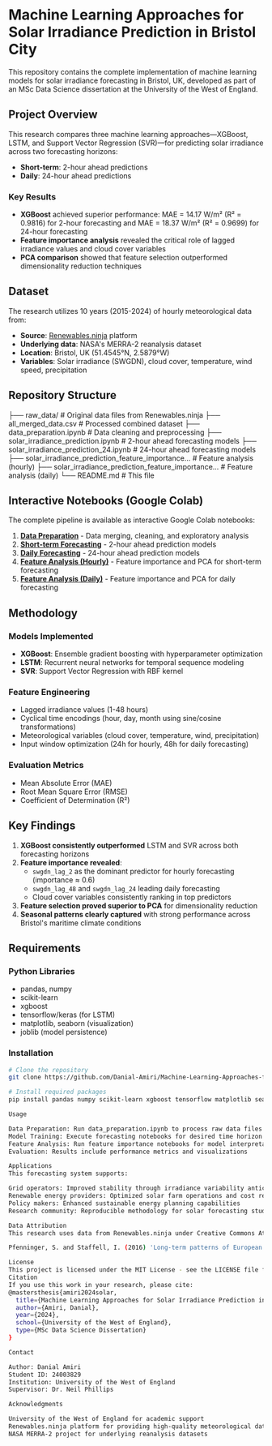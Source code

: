 # Machine Learning Approaches for Solar Irradiance Prediction in Bristol City

This repository contains the complete implementation of machine learning models for solar irradiance forecasting in Bristol, UK, developed as part of an MSc Data Science dissertation at the University of the West of England.

## Project Overview

This research compares three machine learning approaches—XGBoost, LSTM, and Support Vector Regression (SVR)—for predicting solar irradiance across two forecasting horizons:
- **Short-term**: 2-hour ahead predictions
- **Daily**: 24-hour ahead predictions

### Key Results
- **XGBoost** achieved superior performance: MAE = 14.17 W/m² (R² = 0.9816) for 2-hour forecasting and MAE = 18.37 W/m² (R² = 0.9699) for 24-hour forecasting
- **Feature importance analysis** revealed the critical role of lagged irradiance values and cloud cover variables
- **PCA comparison** showed that feature selection outperformed dimensionality reduction techniques

## Dataset

The research utilizes 10 years (2015-2024) of hourly meteorological data from:
- **Source**: [Renewables.ninja](https://www.renewables.ninja) platform
- **Underlying data**: NASA's MERRA-2 reanalysis dataset
- **Location**: Bristol, UK (51.4545°N, 2.5879°W)
- **Variables**: Solar irradiance (SWGDN), cloud cover, temperature, wind speed, precipitation

## Repository Structure
├── raw_data/                     # Original data files from Renewables.ninja
├── all_merged_data.csv          # Processed combined dataset
├── data_preparation.ipynb       # Data cleaning and preprocessing
├── solar_irradiance_prediction.ipynb           # 2-hour ahead forecasting models
├── solar_irradiance_prediction_24.ipynb       # 24-hour ahead forecasting models
├── solar_irradiance_prediction_feature_importance... # Feature analysis (hourly)
├── solar_irradiance_prediction_feature_importance... # Feature analysis (daily)
└── README.md                    # This file
## Interactive Notebooks (Google Colab)

The complete pipeline is available as interactive Google Colab notebooks:

1. **[Data Preparation](https://colab.research.google.com/drive/1Ca275L7wF5egbukspOJuVTUhVI7kTynw?usp=sharing)** - Data merging, cleaning, and exploratory analysis
2. **[Short-term Forecasting](https://colab.research.google.com/drive/1zyIhnsVkKvAKEOehW6vl1kbWxaHvEpuE?usp=sharing)** - 2-hour ahead prediction models
3. **[Daily Forecasting](https://colab.research.google.com/drive/1_5UTU-qGau4K1s8ZMleyYKET-0i2d4rA?usp=sharing)** - 24-hour ahead prediction models
4. **[Feature Analysis (Hourly)](https://colab.research.google.com/drive/1440i-TDRRU57Hq_Juvrfv7yVocGKAeJc?usp=sharing)** - Feature importance and PCA for short-term forecasting
5. **[Feature Analysis (Daily)](https://colab.research.google.com/drive/1MyxgfH5LMtFRGzb-Jm5ymydOT_nfSFIz?usp=sharing)** - Feature importance and PCA for daily forecasting

## Methodology

### Models Implemented
- **XGBoost**: Ensemble gradient boosting with hyperparameter optimization
- **LSTM**: Recurrent neural networks for temporal sequence modeling  
- **SVR**: Support Vector Regression with RBF kernel

### Feature Engineering
- Lagged irradiance values (1-48 hours)
- Cyclical time encodings (hour, day, month using sine/cosine transformations)
- Meteorological variables (cloud cover, temperature, wind, precipitation)
- Input window optimization (24h for hourly, 48h for daily forecasting)

### Evaluation Metrics
- Mean Absolute Error (MAE)
- Root Mean Square Error (RMSE)
- Coefficient of Determination (R²)

## Key Findings

1. **XGBoost consistently outperformed** LSTM and SVR across both forecasting horizons
2. **Feature importance revealed**:
   - `swgdn_lag_2` as the dominant predictor for hourly forecasting (importance ≈ 0.6)
   - `swgdn_lag_48` and `swgdn_lag_24` leading daily forecasting
   - Cloud cover variables consistently ranking in top predictors
3. **Feature selection proved superior to PCA** for dimensionality reduction
4. **Seasonal patterns clearly captured** with strong performance across Bristol's maritime climate conditions

## Requirements

### Python Libraries
- pandas, numpy
- scikit-learn
- xgboost
- tensorflow/keras (for LSTM)
- matplotlib, seaborn (visualization)
- joblib (model persistence)

### Installation
```bash
# Clone the repository
git clone https://github.com/Danial-Amiri/Machine-Learning-Approaches-for-Solar-Irradiance-Prediction-in-Bristol-City.git

# Install required packages
pip install pandas numpy scikit-learn xgboost tensorflow matplotlib seaborn joblib

Usage

Data Preparation: Run data_preparation.ipynb to process raw data files
Model Training: Execute forecasting notebooks for desired time horizon
Feature Analysis: Run feature importance notebooks for model interpretability
Evaluation: Results include performance metrics and visualizations

Applications
This forecasting system supports:

Grid operators: Improved stability through irradiance variability anticipation
Renewable energy providers: Optimized solar farm operations and cost reduction
Policy makers: Enhanced sustainable energy planning capabilities
Research community: Reproducible methodology for solar forecasting studies

Data Attribution
This research uses data from Renewables.ninja under Creative Commons Attribution-NonCommercial 4.0 International (CC BY-NC 4.0) licensing. Please cite:

Pfenninger, S. and Staffell, I. (2016) 'Long-term patterns of European PV output using 30 years of validated hourly reanalysis and satellite data', Energy, 114, pp. 1251-1265.

License
This project is licensed under the MIT License - see the LICENSE file for details.
Citation
If you use this work in your research, please cite:
@mastersthesis{amiri2024solar,
  title={Machine Learning Approaches for Solar Irradiance Prediction in Bristol City},
  author={Amiri, Danial},
  year={2024},
  school={University of the West of England},
  type={MSc Data Science Dissertation}
}

Contact

Author: Danial Amiri
Student ID: 24003829
Institution: University of the West of England
Supervisor: Dr. Neil Phillips

Acknowledgments

University of the West of England for academic support
Renewables.ninja platform for providing high-quality meteorological data
NASA MERRA-2 project for underlying reanalysis datasets
